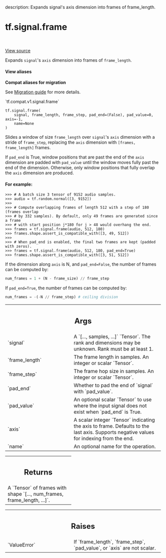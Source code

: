description: Expands signal's axis dimension into frames of frame_length.

<div itemscope itemtype="http://developers.google.com/ReferenceObject">
<meta itemprop="name" content="tf.signal.frame" />
<meta itemprop="path" content="Stable" />
</div>

# tf.signal.frame

<!-- Insert buttons and diff -->

<table class="tfo-notebook-buttons tfo-api nocontent" align="left">

</table>

<a target="_blank" href="/code/stable/tensorflow/python/ops/signal/shape_ops.py">View source</a>



Expands `signal`'s `axis` dimension into frames of `frame_length`.

<section class="expandable">
  <h4 class="showalways">View aliases</h4>
  <p>
<b>Compat aliases for migration</b>
<p>See
<a href="https://www.tensorflow.org/guide/migrate">Migration guide</a> for
more details.</p>
<p>`tf.compat.v1.signal.frame`</p>
</p>
</section>

<pre class="devsite-click-to-copy prettyprint lang-py tfo-signature-link">
<code>tf.signal.frame(
    signal, frame_length, frame_step, pad_end=(False), pad_value=0, axis=-1,
    name=None
)
</code></pre>



<!-- Placeholder for "Used in" -->

Slides a window of size `frame_length` over `signal`'s `axis` dimension
with a stride of `frame_step`, replacing the `axis` dimension with
`[frames, frame_length]` frames.

If `pad_end` is True, window positions that are past the end of the `axis`
dimension are padded with `pad_value` until the window moves fully past the
end of the dimension. Otherwise, only window positions that fully overlap the
`axis` dimension are produced.

#### For example:



```
>>> # A batch size 3 tensor of 9152 audio samples.
>>> audio = tf.random.normal([3, 9152])
>>> 
>>> # Compute overlapping frames of length 512 with a step of 180 (frames overlap
>>> # by 332 samples). By default, only 49 frames are generated since a frame
>>> # with start position j*180 for j > 48 would overhang the end.
>>> frames = tf.signal.frame(audio, 512, 180)
>>> frames.shape.assert_is_compatible_with([3, 49, 512])
>>> 
>>> # When pad_end is enabled, the final two frames are kept (padded with zeros).
>>> frames = tf.signal.frame(audio, 512, 180, pad_end=True)
>>> frames.shape.assert_is_compatible_with([3, 51, 512])
```

If the dimension along `axis` is N, and `pad_end=False`, the number of frames
can be computed by:
 ```python
 num_frames = 1 + (N - frame_size) // frame_step
 ```
 If `pad_end=True`, the number of frames can be computed by:
```python
num_frames = -(-N // frame_step) # ceiling division
```

<!-- Tabular view -->
 <table class="responsive fixed orange">
<colgroup><col width="214px"><col></colgroup>
<tr><th colspan="2"><h2 class="add-link">Args</h2></th></tr>

<tr>
<td>
`signal`
</td>
<td>
A `[..., samples, ...]` `Tensor`. The rank and dimensions
may be unknown. Rank must be at least 1.
</td>
</tr><tr>
<td>
`frame_length`
</td>
<td>
The frame length in samples. An integer or scalar `Tensor`.
</td>
</tr><tr>
<td>
`frame_step`
</td>
<td>
The frame hop size in samples. An integer or scalar `Tensor`.
</td>
</tr><tr>
<td>
`pad_end`
</td>
<td>
Whether to pad the end of `signal` with `pad_value`.
</td>
</tr><tr>
<td>
`pad_value`
</td>
<td>
An optional scalar `Tensor` to use where the input signal
does not exist when `pad_end` is True.
</td>
</tr><tr>
<td>
`axis`
</td>
<td>
A scalar integer `Tensor` indicating the axis to frame. Defaults to
the last axis. Supports negative values for indexing from the end.
</td>
</tr><tr>
<td>
`name`
</td>
<td>
An optional name for the operation.
</td>
</tr>
</table>



<!-- Tabular view -->
 <table class="responsive fixed orange">
<colgroup><col width="214px"><col></colgroup>
<tr><th colspan="2"><h2 class="add-link">Returns</h2></th></tr>
<tr class="alt">
<td colspan="2">
A `Tensor` of frames with shape `[..., num_frames, frame_length, ...]`.
</td>
</tr>

</table>



<!-- Tabular view -->
 <table class="responsive fixed orange">
<colgroup><col width="214px"><col></colgroup>
<tr><th colspan="2"><h2 class="add-link">Raises</h2></th></tr>

<tr>
<td>
`ValueError`
</td>
<td>
If `frame_length`, `frame_step`, `pad_value`, or `axis` are not
scalar.
</td>
</tr>
</table>

